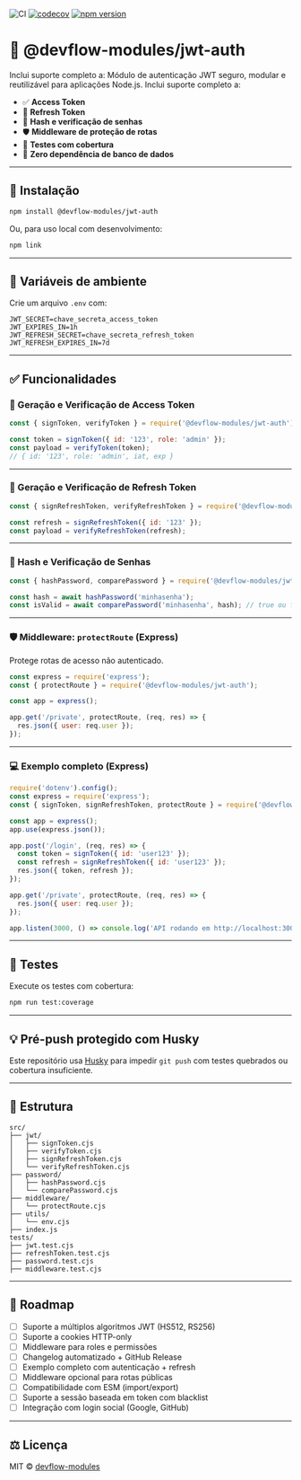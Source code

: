 ![CI](https://github.com/devflow-modules/jwt-auth/actions/workflows/ci.yml/badge.svg)
[![codecov](https://codecov.io/gh/devflow-modules/jwt-auth/branch/main/graph/badge.svg)](https://codecov.io/gh/devflow-modules/jwt-auth)
[![npm version](https://img.shields.io/npm/v/@devflow-modules/jwt-auth)](https://www.npmjs.com/package/@devflow-modules/jwt-auth)

# 🔐 @devflow-modules/jwt-auth

Inclui suporte completo a:
Módulo de autenticação JWT seguro, modular e reutilizável para aplicações Node.js. Inclui suporte completo a:

- ✅ **Access Token**
- 🔁 **Refresh Token**
- 🔑 **Hash e verificação de senhas**
- 🛡️ **Middleware de proteção de rotas**
- 🧪 **Testes com cobertura**
- 🚫 **Zero dependência de banco de dados**

---

## 🚀 Instalação

```bash
npm install @devflow-modules/jwt-auth
```

Ou, para uso local com desenvolvimento:

```bash
npm link
```

---

## 📆 Variáveis de ambiente

Crie um arquivo `.env` com:

```env
JWT_SECRET=chave_secreta_access_token
JWT_EXPIRES_IN=1h
JWT_REFRESH_SECRET=chave_secreta_refresh_token
JWT_REFRESH_EXPIRES_IN=7d
```

---

## ✅ Funcionalidades

### 🔐 Geração e Verificação de Access Token

```js
const { signToken, verifyToken } = require('@devflow-modules/jwt-auth');

const token = signToken({ id: '123', role: 'admin' });
const payload = verifyToken(token);
// { id: '123', role: 'admin', iat, exp }
```

---

### 🔁 Geração e Verificação de Refresh Token

```js
const { signRefreshToken, verifyRefreshToken } = require('@devflow-modules/jwt-auth');

const refresh = signRefreshToken({ id: '123' });
const payload = verifyRefreshToken(refresh);
```

---

### 🔑 Hash e Verificação de Senhas

```js
const { hashPassword, comparePassword } = require('@devflow-modules/jwt-auth');

const hash = await hashPassword('minhasenha');
const isValid = await comparePassword('minhasenha', hash); // true ou false
```

---

### 🛡️ Middleware: `protectRoute` (Express)

Protege rotas de acesso não autenticado.

```js
const express = require('express');
const { protectRoute } = require('@devflow-modules/jwt-auth');

const app = express();

app.get('/private', protectRoute, (req, res) => {
  res.json({ user: req.user });
});
```

---

### 💻 Exemplo completo (Express)

```js
require('dotenv').config();
const express = require('express');
const { signToken, signRefreshToken, protectRoute } = require('@devflow-modules/jwt-auth');

const app = express();
app.use(express.json());

app.post('/login', (req, res) => {
  const token = signToken({ id: 'user123' });
  const refresh = signRefreshToken({ id: 'user123' });
  res.json({ token, refresh });
});

app.get('/private', protectRoute, (req, res) => {
  res.json({ user: req.user });
});

app.listen(3000, () => console.log('API rodando em http://localhost:3000'));
```

---

## 🧪 Testes

Execute os testes com cobertura:

```bash
npm run test:coverage
```

---

## 💡 Pré-push protegido com Husky

Este repositório usa [Husky](https://typicode.github.io/husky) para impedir `git push` com testes quebrados ou cobertura insuficiente.

---

## 🧱 Estrutura

```
src/
├── jwt/
│   ├── signToken.cjs
│   ├── verifyToken.cjs
│   ├── signRefreshToken.cjs
│   └── verifyRefreshToken.cjs
├── password/
│   ├── hashPassword.cjs
│   └── comparePassword.cjs
├── middleware/
│   └── protectRoute.cjs
├── utils/
│   └── env.cjs
├── index.js
tests/
├── jwt.test.cjs
├── refreshToken.test.cjs
├── password.test.cjs
├── middleware.test.cjs
```

---

## 📌 Roadmap

- [ ] Suporte a múltiplos algoritmos JWT (HS512, RS256)
- [ ] Suporte a cookies HTTP-only
- [ ] Middleware para roles e permissões
- [ ] Changelog automatizado + GitHub Release
- [ ] Exemplo completo com autenticação + refresh
- [ ] Middleware opcional para rotas públicas
- [ ] Compatibilidade com ESM (import/export)
- [ ] Suporte a sessão baseada em token com blacklist
- [ ] Integração com login social (Google, GitHub)

---

## ⚖️ Licença

MIT © [devflow-modules](https://github.com/devflow-modules)
